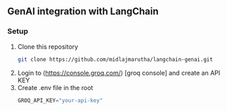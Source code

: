 ## GenAI integration with LangChain

### Setup
1. Clone this repository
    ```bash
    git clone https://github.com/midlajmarutha/langchain-genai.git
    ```
2. Login to (https://console.groq.com/) [groq console] and create an API KEY
3. Create .env file in the root
    ```javascript
    GROQ_API_KEY="your-api-key"
    ```
